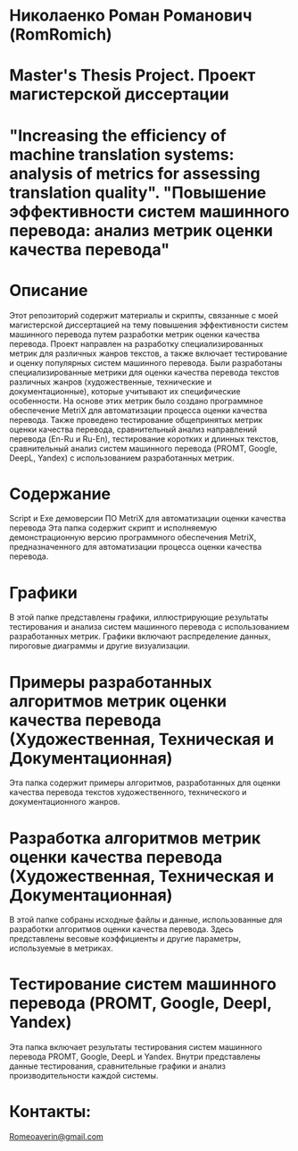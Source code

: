 # Николаенко Роман Романович (RomRomich)
# Master's Thesis Project. Проект магистерской диссертации
# "Increasing the efficiency of machine translation systems: analysis of metrics for assessing translation quality". "Повышение эффективности систем машинного перевода: анализ метрик оценки качества перевода"

# Описание
Этот репозиторий содержит материалы и скрипты, связанные с моей магистерской диссертацией на тему повышения эффективности систем машинного перевода путем разработки метрик оценки качества перевода. Проект направлен на разработку специализированных метрик для различных жанров текстов, а также включает тестирование и оценку популярных систем машинного перевода.
Были разработаны специализированные метрики для оценки качества перевода текстов различных жанров (художественные, технические и документационные), которые учитывают их специфические особенности. 
На основе этих метрик было создано программное обеспечение MetriX для автоматизации процесса оценки качества перевода. 
Также проведено тестирование общепринятых метрик оценки качества перевода, сравнительный анализ направлений перевода (En-Ru и Ru-En), тестирование коротких и длинных текстов,  сравнительный анализ систем машинного перевода (PROMT, Google, DeepL, Yandex) с использованием разработанных метрик.

# Содержание
Script и Exe демоверсии ПО MetriX для автоматизации оценки качества перевода
Эта папка содержит скрипт и исполняемую демонстрационную версию программного обеспечения MetriX, предназначенного для автоматизации процесса оценки качества перевода.

# Графики
В этой папке представлены графики, иллюстрирующие результаты тестирования и анализа систем машинного перевода с использованием разработанных метрик. Графики включают распределение данных, пироговые диаграммы и другие визуализации.

# Примеры разработанных алгоритмов метрик оценки качества перевода (Художественная, Техническая и Документационная)
Эта папка содержит примеры алгоритмов, разработанных для оценки качества перевода текстов художественного, технического и документационного жанров.

# Разработка алгоритмов метрик оценки качества перевода (Художественная, Техническая и Документационная)
В этой папке собраны исходные файлы и данные, использованные для разработки алгоритмов оценки качества перевода. Здесь представлены весовые коэффициенты и другие параметры, используемые в метриках.

# Тестирование систем машинного перевода (PROMT, Google, Deepl, Yandex)
Эта папка включает результаты тестирования систем машинного перевода PROMT, Google, DeepL и Yandex. Внутри представлены данные тестирования, сравнительные графики и анализ производительности каждой системы.

# Контакты:
Romeoaverin@gmail.com
